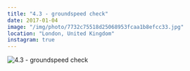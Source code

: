 ```yaml
---
title: "4.3 - groundspeed check"
date: 2017-01-04
image: "/img/photo/7732c75518d25068953fcaa1b8efcc33.jpg"
location: "London, United Kingdom"
instagram: true
---
```


![4.3 - groundspeed check](/img/photo/7732c75518d25068953fcaa1b8efcc33.jpg)
